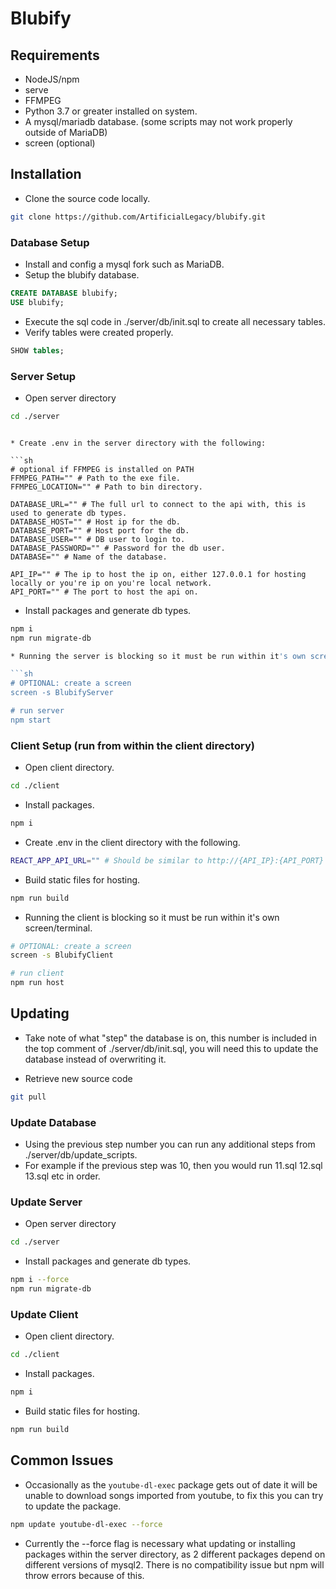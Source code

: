 # Blubify

## Requirements

* NodeJS/npm
* serve
* FFMPEG
* Python 3.7 or greater installed on system.
* A mysql/mariadb database. (some scripts may not work properly outside of MariaDB)
* screen (optional)

## Installation

* Clone the source code locally.

```sh
git clone https://github.com/ArtificialLegacy/blubify.git
```

### Database Setup

* Install and config a mysql fork such as MariaDB.
* Setup the blubify database.

```sql
CREATE DATABASE blubify;
USE blubify;
```

* Execute the sql code in ./server/db/init.sql to create all necessary tables.
* Verify tables were created properly.

```sql
SHOW tables;
```

### Server Setup

* Open server directory

```sh
cd ./server
```

```

* Create .env in the server directory with the following:

```sh
# optional if FFMPEG is installed on PATH
FFMPEG_PATH="" # Path to the exe file.
FFMPEG_LOCATION="" # Path to bin directory.

DATABASE_URL="" # The full url to connect to the api with, this is used to generate db types.
DATABASE_HOST="" # Host ip for the db.
DATABASE_PORT="" # Host port for the db.
DATABASE_USER="" # DB user to login to.
DATABASE_PASSWORD="" # Password for the db user.
DATABASE="" # Name of the database.

API_IP="" # The ip to host the ip on, either 127.0.0.1 for hosting locally or you're ip on you're local network.
API_PORT="" # The port to host the api on.
```

* Install packages and generate db types.

```sh
npm i
npm run migrate-db

* Running the server is blocking so it must be run within it's own screen/terminal

```sh
# OPTIONAL: create a screen
screen -s BlubifyServer

# run server
npm start
```

### Client Setup (run from within the client directory)

* Open client directory.

```sh
cd ./client
```

* Install packages.

```sh
npm i
```

* Create .env in the client directory with the following.

```sh
REACT_APP_API_URL="" # Should be similar to http://{API_IP}:{API_PORT}
```

* Build static files for hosting.

```sh
npm run build
```

* Running the client is blocking so it must be run within it's own screen/terminal.

```sh
# OPTIONAL: create a screen
screen -s BlubifyClient

# run client
npm run host
```

## Updating

* Take note of what "step" the database is on, this number is included in the top comment of ./server/db/init.sql, you will need this to update the database instead of overwriting it.

* Retrieve new source code

```sh
git pull
```

### Update Database

* Using the previous step number you can run any additional steps from ./server/db/update_scripts.
* For example if the previous step was 10, then you would run 11.sql 12.sql 13.sql etc in order.

### Update Server

* Open server directory

```sh
cd ./server
```

* Install packages and generate db types.

```sh
npm i --force
npm run migrate-db
```

### Update Client

* Open client directory.

```sh
cd ./client
```

* Install packages.

```sh
npm i
```

* Build static files for hosting.

```sh
npm run build
```

## Common Issues

* Occasionally as the `youtube-dl-exec` package gets out of date it will be unable to download songs imported from youtube, to fix this you can try to update the package.

```sh
npm update youtube-dl-exec --force
```

* Currently the --force flag is necessary what updating or installing packages within the server directory, as 2 different packages depend on different versions of mysql2. There is no compatibility issue but npm will throw errors because of this.